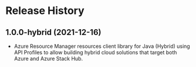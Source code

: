 # Release History

## 1.0.0-hybrid (2021-12-16)

- Azure Resource Manager resources client library for Java (Hybrid) using API Profiles to allow building hybrid cloud solutions
that target both Azure and Azure Stack Hub.
